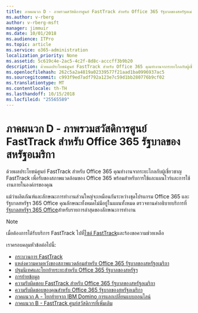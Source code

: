 ```yaml
---
title: ภาคผนวก D - ภาพรวมสวัสดิการศูนย์ FastTrack สำหรับ Office 365 รัฐบาลของสหรัฐอเมริกา
ms.author: v-rberg
author: v-rberg-msft
manager: jimmuir
ms.date: 10/01/2018
ms.audience: ITPro
ms.topic: article
ms.service: o365-administration
localization_priority: None
ms.assetid: 5c619c4e-2ac5-4c2f-8d8c-acccff3b9b20
description: ด้วยผลประโยชน์ศูนย์ FastTrack สำหรับ Office 365 คุณทำงานจากระยะไกลกับผู้เชี่ยวชาญ FastTrack เพื่อรับของสภาพแวดล้อมของ Office 365 พร้อมสำหรับการใช้และแผนไวร์และการใช้งานภายในองค์กรของคุณ
ms.openlocfilehash: 262c5a2a4819a02339577f21aad1ba0996937ac5
ms.sourcegitcommit: c993f9ed7adf792a123e7c59d1bb280776b9cf02
ms.translationtype: MT
ms.contentlocale: th-TH
ms.lasthandoff: 10/15/2018
ms.locfileid: "25565589"
---
```

# <a name="appendix-d---fasttrack-center-benefit-overview-for-office-365-us-government"></a>ภาคผนวก D - ภาพรวมสวัสดิการศูนย์ FastTrack สำหรับ Office 365 รัฐบาลของสหรัฐอเมริกา

ด้วยผลประโยชน์ศูนย์ FastTrack สำหรับ Office 365 คุณทำงานจากระยะไกลกับผู้เชี่ยวชาญ FastTrack เพื่อรับของสภาพแวดล้อมของ Office 365 พร้อมสำหรับการใช้และแผนไวร์และการใช้งานภายในองค์กรของคุณ 
  
แม้ว่าผลิตภัณฑ์และลักษณะการทำงานส่วนใหญ่จะเหมือนกันระหว่างชุดโปรแกรม Office 365 และรัฐบาลสหรัฐฯ 365 Office คุณลักษณะทั้งหมดไม่มีอยู่ในแผนทั้งหมด ตรวจทานคำอธิบายบริการที่[รัฐบาลสหรัฐฯ 365 Office](https://aka.ms/aboutgovcloud)สำหรับรายการล่าสุดของลักษณะการทำงาน

> [!NOTE]
> เมื่อต้องการได้รับบริการ FastTrack ไปที่[ไซต์ FastTrack](https://go.microsoft.com/fwlink/?linkid=780698)และร้องขอความช่วยเหลือ  

เราครอบคลุมหัวข้อต่อไปนี้:
- [กระบวนการ FastTrack](O365-fasttrack-process.md) 
- [แหล่งความคาดหวังของสภาพแวดล้อมสำหรับ Office 365 รัฐบาลของสหรัฐอเมริกา](US-Gov-appendix-source-environment-expectations.md)   
- [ปฐมนิเทศและโยกย้ายระยะสำหรับ Office 365 รัฐบาลของสหรัฐฯ](US-Gov-appendix-onboarding-and-migration.md)
- [การย้ายข้อมูล](O365-data-migration.md)    
- [ความรับผิดชอบ FastTrack สำหรับ Office 365 รัฐบาลของสหรัฐอเมริกา](US-Gov-appendix-fasttrack-responsibilities.md)   
- [ความรับผิดชอบของคุณสำหรับ Office 365 รัฐบาลของสหรัฐอเมริกา](US-Gov-appendix-your-responsibilities.md) 
- [ภาคผนวก A - โยกย้ายจาก IBM Domino การแลกเปลี่ยนแบบออนไลน์](O365-from-ibm-domino-to-exchange-online.md)   
- [ภาคผนวก B - FastTrack ศูนย์สวัสดิการที่เพิ่มเติม](O365-fasttrack-additional-benefits.md)


